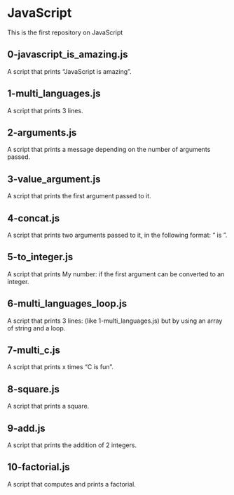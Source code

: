 # JavaScript

This is the first repository on JavaScript

## 0-javascript_is_amazing.js

A script that prints “JavaScript is amazing”.

## 1-multi_languages.js

A script that prints 3 lines.

## 2-arguments.js

A script that prints a message depending on the number of arguments passed.

## 3-value_argument.js

A script that prints the first argument passed to it.

## 4-concat.js

A script that prints two arguments passed to it, in the following format: “ is ”.

## 5-to_integer.js

A script that prints My number: <first argument converted in integer> if the first argument can be converted to an integer.

## 6-multi_languages_loop.js

A script that prints 3 lines: (like 1-multi_languages.js) but by using an array of string and a loop.

## 7-multi_c.js

A script that prints x times “C is fun”.

## 8-square.js

A script that prints a square.

## 9-add.js

A script that prints the addition of 2 integers.

## 10-factorial.js

A script that computes and prints a factorial.

## 
